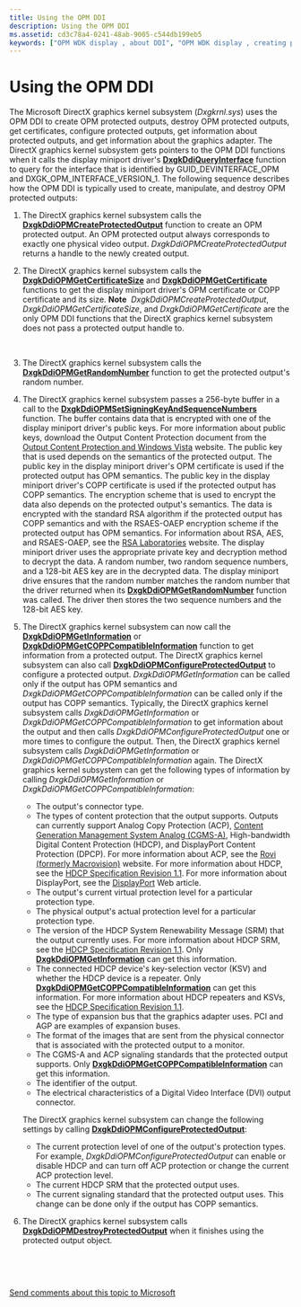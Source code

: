 ```yaml
---
title: Using the OPM DDI
description: Using the OPM DDI
ms.assetid: cd3c78a4-0241-48ab-9005-c544db199eb5
keywords: ["OPM WDK display , about DDI", "OPM WDK display , creating protected outputs", "OPM WDK display , destroying protected outputs", "OPM WDK display , getting certificates", "OPM WDK display , configuring protected outputs", "OPM WDK display , getting protected output information", "OPM WDK display , getting graphics adapter information", "protection levels WDK display , changing"]
---
```


# Using the OPM DDI


The Microsoft DirectX graphics kernel subsystem (*Dxgkrnl.sys*) uses the OPM DDI to create OPM protected outputs, destroy OPM protected outputs, get certificates, configure protected outputs, get information about protected outputs, and get information about the graphics adapter. The DirectX graphics kernel subsystem gets pointers to the OPM DDI functions when it calls the display miniport driver's [**DxgkDdiQueryInterface**](https://msdn.microsoft.com/library/windows/hardware/ff559764) function to query for the interface that is identified by GUID\_DEVINTERFACE\_OPM and DXGK\_OPM\_INTERFACE\_VERSION\_1. The following sequence describes how the OPM DDI is typically used to create, manipulate, and destroy OPM protected outputs:

1.  The DirectX graphics kernel subsystem calls the [**DxgkDdiOPMCreateProtectedOutput**](https://msdn.microsoft.com/library/windows/hardware/ff559705) function to create an OPM protected output. An OPM protected output always corresponds to exactly one physical video output. *DxgkDdiOPMCreateProtectedOutput* returns a handle to the newly created output.

2.  The DirectX graphics kernel subsystem calls the [**DxgkDdiOPMGetCertificateSize**](https://msdn.microsoft.com/library/windows/hardware/ff559715) and [**DxgkDdiOPMGetCertificate**](https://msdn.microsoft.com/library/windows/hardware/ff559711) functions to get the display miniport driver's OPM certificate or COPP certificate and its size.
    **Note**  *DxgkDdiOPMCreateProtectedOutput*, *DxgkDdiOPMGetCertificateSize*, and *DxgkDdiOPMGetCertificate* are the only OPM DDI functions that the DirectX graphics kernel subsystem does not pass a protected output handle to.

     

3.  The DirectX graphics kernel subsystem calls the [**DxgkDdiOPMGetRandomNumber**](https://msdn.microsoft.com/library/windows/hardware/ff559730) function to get the protected output's random number.

4.  The DirectX graphics kernel subsystem passes a 256-byte buffer in a call to the [**DxgkDdiOPMSetSigningKeyAndSequenceNumbers**](https://msdn.microsoft.com/library/windows/hardware/ff559735) function. The buffer contains data that is encrypted with one of the display miniport driver's public keys. For more information about public keys, download the Output Content Protection document from the [Output Content Protection and Windows Vista](http://go.microsoft.com/fwlink/p/?linkid=204788) website. The public key that is used depends on the semantics of the protected output. The public key in the display miniport driver's OPM certificate is used if the protected output has OPM semantics. The public key in the display miniport driver's COPP certificate is used if the protected output has COPP semantics. The encryption scheme that is used to encrypt the data also depends on the protected output's semantics. The data is encrypted with the standard RSA algorithm if the protected output has COPP semantics and with the RSAES-OAEP encryption scheme if the protected output has OPM semantics. For information about RSA, AES, and RSAES-OAEP, see the [RSA Laboratories](http://go.microsoft.com/fwlink/p/?linkid=70411) website. The display miniport driver uses the appropriate private key and decryption method to decrypt the data. A random number, two random sequence numbers, and a 128-bit AES key are in the decrypted data. The display miniport drive ensures that the random number matches the random number that the driver returned when its [**DxgkDdiOPMGetRandomNumber**](https://msdn.microsoft.com/library/windows/hardware/ff559730) function was called. The driver then stores the two sequence numbers and the 128-bit AES key.

5.  The DirectX graphics kernel subsystem can now call the [**DxgkDdiOPMGetInformation**](https://msdn.microsoft.com/library/windows/hardware/ff559725) or [**DxgkDdiOPMGetCOPPCompatibleInformation**](https://msdn.microsoft.com/library/windows/hardware/ff559720) function to get information from a protected output. The DirectX graphics kernel subsystem can also call [**DxgkDdiOPMConfigureProtectedOutput**](https://msdn.microsoft.com/library/windows/hardware/ff559701) to configure a protected output. *DxgkDdiOPMGetInformation* can be called only if the output has OPM semantics and *DxgkDdiOPMGetCOPPCompatibleInformation* can be called only if the output has COPP semantics. Typically, the DirectX graphics kernel subsystem calls *DxgkDdiOPMGetInformation* or *DxgkDdiOPMGetCOPPCompatibleInformation* to get information about the output and then calls *DxgkDdiOPMConfigureProtectedOutput* one or more times to configure the output. Then, the DirectX graphics kernel subsystem calls *DxgkDdiOPMGetInformation* or *DxgkDdiOPMGetCOPPCompatibleInformation* again. The DirectX graphics kernel subsystem can get the following types of information by calling *DxgkDdiOPMGetInformation* or *DxgkDdiOPMGetCOPPCompatibleInformation*:

    -   The output's connector type.
    -   The types of content protection that the output supports. Outputs can currently support Analog Copy Protection (ACP), [Content Generation Management System Analog (CGMS-A)](cgms-a-standards.md), High-bandwidth Digital Content Protection (HDCP), and DisplayPort Content Protection (DPCP). For more information about ACP, see the [Rovi (formerly Macrovision)](http://go.microsoft.com/fwlink/p/?linkid=71273) website. For more information about HDCP, see the [HDCP Specification Revision 1.1](http://go.microsoft.com/fwlink/p/?linkid=38728). For more information about DisplayPort, see the [DisplayPort](http://go.microsoft.com/fwlink/p/?linkid=71382) Web article.
    -   The output's current virtual protection level for a particular protection type.
    -   The physical output's actual protection level for a particular protection type.
    -   The version of the HDCP System Renewability Message (SRM) that the output currently uses. For more information about HDCP SRM, see the [HDCP Specification Revision 1.1](http://go.microsoft.com/fwlink/p/?linkid=38728). Only [**DxgkDdiOPMGetInformation**](https://msdn.microsoft.com/library/windows/hardware/ff559725) can get this information.
    -   The connected HDCP device's key-selection vector (KSV) and whether the HDCP device is a repeater. Only [**DxgkDdiOPMGetCOPPCompatibleInformation**](https://msdn.microsoft.com/library/windows/hardware/ff559720) can get this information. For more information about HDCP repeaters and KSVs, see the [HDCP Specification Revision 1.1](http://go.microsoft.com/fwlink/p/?linkid=38728).
    -   The type of expansion bus that the graphics adapter uses. PCI and AGP are examples of expansion buses.
    -   The format of the images that are sent from the physical connector that is associated with the protected output to a monitor.
    -   The CGMS-A and ACP signaling standards that the protected output supports. Only [**DxgkDdiOPMGetCOPPCompatibleInformation**](https://msdn.microsoft.com/library/windows/hardware/ff559720) can get this information.
    -   The identifier of the output.
    -   The electrical characteristics of a Digital Video Interface (DVI) output connector.

    The DirectX graphics kernel subsystem can change the following settings by calling [**DxgkDdiOPMConfigureProtectedOutput**](https://msdn.microsoft.com/library/windows/hardware/ff559701):

    -   The current protection level of one of the output's protection types. For example, *DxgkDdiOPMConfigureProtectedOutput* can enable or disable HDCP and can turn off ACP protection or change the current ACP protection level.
    -   The current HDCP SRM that the protected output uses.
    -   The current signaling standard that the protected output uses. This change can be done only if the output has COPP semantics.

6.  The DirectX graphics kernel subsystem calls [**DxgkDdiOPMDestroyProtectedOutput**](https://msdn.microsoft.com/library/windows/hardware/ff559708) when it finishes using the protected output object.

 

 

[Send comments about this topic to Microsoft](mailto:wsddocfb@microsoft.com?subject=Documentation%20feedback%20[display\display]:%20Using%20the%20OPM%20DDI%20%20RELEASE:%20%282/10/2017%29&body=%0A%0APRIVACY%20STATEMENT%0A%0AWe%20use%20your%20feedback%20to%20improve%20the%20documentation.%20We%20don't%20use%20your%20email%20address%20for%20any%20other%20purpose,%20and%20we'll%20remove%20your%20email%20address%20from%20our%20system%20after%20the%20issue%20that%20you're%20reporting%20is%20fixed.%20While%20we're%20working%20to%20fix%20this%20issue,%20we%20might%20send%20you%20an%20email%20message%20to%20ask%20for%20more%20info.%20Later,%20we%20might%20also%20send%20you%20an%20email%20message%20to%20let%20you%20know%20that%20we've%20addressed%20your%20feedback.%0A%0AFor%20more%20info%20about%20Microsoft's%20privacy%20policy,%20see%20http://privacy.microsoft.com/default.aspx. "Send comments about this topic to Microsoft")




